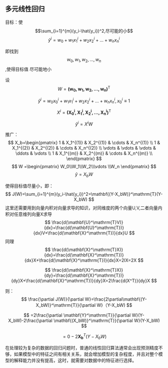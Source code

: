 ## 多元线性回归

目标：使$$\sum_{i=1}^{m}(y_i-\hat{y_i})^2,尽可能的小$$
$$
\hat{y}^{i}=w_0+w_1{x_1}^{i}+w_2{x_2}^{i}+...+w_n{x_n}^{i}
$$

即找到$${w_0,w_1,w_2,...,w_n}$$,使得目标值 尽可能地小

设
$$
W = \mathbf{(w_0,w_1,w_2,...,w_n)}^\mathrm{T}
$$

$$
\hat{y}^{i}=w_0{x_0}^{i}+w_1{x_1}^{i}+w_2{x_2}^{i}+...+w_n{x_n}^{i},{x_0}^{i}\equiv1
$$

$$
X^{i} = \mathbf{(X_0^{i},X_1^{i},X_2^{i},...,X_n^{i})}^\mathrm{T}
$$

$$
\hat{y}^{i}=X^{i}W
$$

推广：
$$
X_b=\begin{pmatrix}
        1 & X_1^{(1)} & X_2^{(1)} & \cdots & X_n^{(1)} \\
        1 &  X_1^{(2)} & X_2^{(2)} & \cdots & X_n^{(2)} \\
        \vdots & \vdots & \vdots & \ddots & \vdots \\
        1 &  X_1^{(m)} & X_2^{(m)} & \cdots & X_n^{(m)} \\
        \end{pmatrix}
$$
$$
W =\begin{pmatrix}
        W_0\\W_1\\W_2\\\vdots \\W_n
        \end{pmatrix}
$$
$$
\hat{y}=X_bW
$$

使得目标值尽量小，即：
$$
J(W)=\sum_{i=1}^{m}(y_i-\hat{y_i})^2=\mathbf{(Y-X_bW)}^\mathrm{T}(Y-X_bW)
$$
这里还需要用到向量内积对向量求导的知识，对同维度的两个向量U,V,二者向量内积对任意维列向量X求导
$$
\frac{d(\mathbf{U}^\mathrm{T}V)}{dx}=\frac{d(\mathbf{U}^\mathrm{T})}{dx}V+\frac{d(\mathbf{X}^\mathrm{T})}{dx}U
$$
同理
$$
\frac{d(\mathbf{X}^\mathrm{T}X)}{dx}=\frac{d(\mathbf{X}^\mathrm{T})}{dx}X+\frac{d(\mathbf{X}^\mathrm{T})}{dx}X=2IX=2X
$$

$$
\frac{d(\mathbf{X}^\mathrm{T}X)}{dy}=\frac{d(\mathbf{X}^\mathrm{T})}{dy}X+\frac{d(\mathbf{X}^\mathrm{T})}{dy}X=2\frac{d(X^T)}{dy}X
$$

则：
$$
\frac{\partial J(W)}{\partial W}=\frac{2\partial\mathbf{(Y-X_bW)}^\mathrm{T}}{\partial W}（Y-X_bW)
$$

$$
=2\frac{\partial \mathbf{Y}^\mathrm{T}}{\partial W}(Y-X_bW)-2\frac{\partial \mathbf{(X_bW)}^\mathrm{T}}{\partial W}(Y-X_bW)
$$

$$
=0 - 2\mathbf{X_b}^{T}(Y-X_bW)
$$


在处理较为复杂的数据的回归问题时，普通的线性回归算法通常会出现预测精度不够，如果模型中的特征之间有相关关系，就会增加模型的复杂程度，并且对整个模型的解释能力并没有提高，这时，就需要对数据中的特征进行选择。
